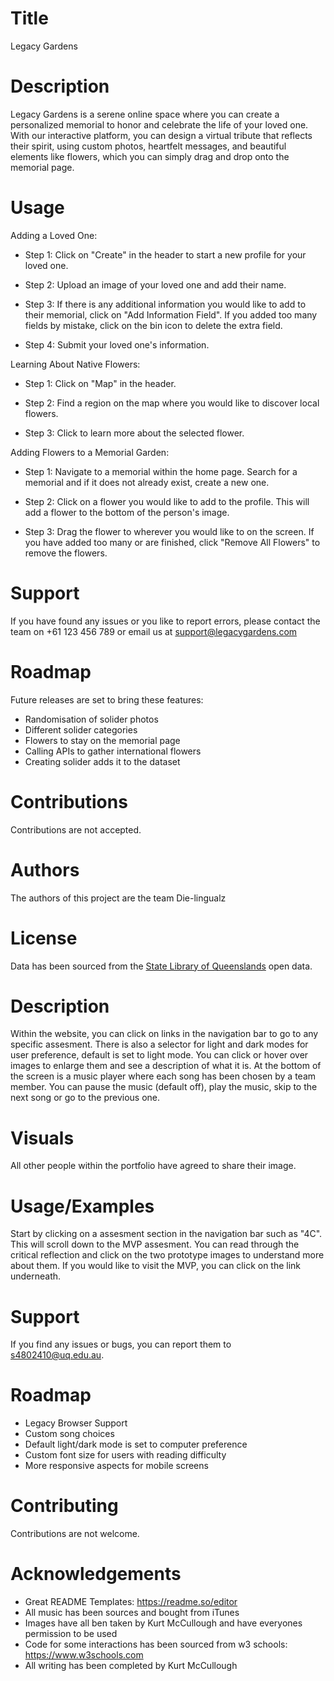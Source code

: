 # Title

Legacy Gardens

# Description
Legacy Gardens is a serene online space where you can create a personalized memorial to honor and celebrate the life of your loved one. With our interactive platform, you can design a virtual tribute that reflects their spirit, using custom photos, heartfelt messages, and beautiful elements like flowers, which you can simply drag and drop onto the memorial page.

# Usage

Adding a Loved One:

- Step 1: Click on "Create" in the header to start a new profile for your loved one.

- Step 2: Upload an image of your loved one and add their name.

- Step 3: If there is any additional information you would like to add to their memorial, click on "Add Information Field". If you added too many fields by mistake, click on the bin icon to delete the extra field.

- Step 4: Submit your loved one's information.


Learning About Native Flowers:

- Step 1: Click on "Map" in the header.

- Step 2: Find a region on the map where you would like to discover local flowers.

- Step 3: Click to learn more about the selected flower.


Adding Flowers to a Memorial Garden:

- Step 1: Navigate to a memorial within the home page. Search for a memorial and if it does not already exist, create a new one.

- Step 2: Click on a flower you would like to add to the profile. This will add a flower to the bottom of the person's image.

- Step 3: Drag the flower to wherever you would like to on the screen. If you have added too many or are finished, click "Remove All Flowers" to remove the flowers.

# Support

If you have found any issues or you like to report errors, please contact the team on +61 123 456 789 or email us at support@legacygardens.com

# Roadmap

Future releases are set to bring these features:
- Randomisation of solider photos
- Different solider categories
- Flowers to stay on the memorial page
- Calling APIs to gather international flowers
- Creating solider adds it to the dataset


# Contributions

Contributions are not accepted.

# Authors

The authors of this project are the team Die-lingualz

# License
Data has been sourced from the [State Library of Queenslands](https://www.slq.qld.gov.au) open data.



# Description
Within the website, you can click on links in the navigation bar to go to any specific assesment.
There is also a selector for light and dark modes for user preference, default is set to light mode.
You can click or hover over images to enlarge them and see a description of what it is.
At the bottom of the screen is a music player where each song has been chosen by a team member. You can pause the music (default off), play the music, skip to the next song or go to the previous one.
# Visuals
All other people within the portfolio have agreed to share their image. 
# Usage/Examples
Start by clicking on a assesment section in the navigation bar such as "4C". This will scroll down to the MVP assesment. You can read through the critical reflection and click on the two prototype images to understand more about them. If you would like to visit the MVP, you can click on the link underneath.


# Support

If you find any issues or bugs, you can report them to s4802410@uq.edu.au.


# Roadmap

- Legacy Browser Support
- Custom song choices
- Default light/dark mode is set to computer preference
- Custom font size for users with reading difficulty
- More responsive aspects for mobile screens


# Contributing

Contributions are not welcome.


# Acknowledgements

 - Great README Templates: https://readme.so/editor
 - All music has been sources and bought from iTunes
 - Images have all ben taken by Kurt McCullough and have everyones permission to be used
 - Code for some interactions has been sourced from w3 schools: https://www.w3schools.com
 - All writing has been completed by Kurt McCullough

